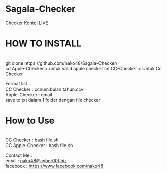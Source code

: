 # Sagala-Checker
Checker Kontol LIVE<br>
<h1>HOW TO INSTALL</h1>
<br>
git clone https://github.com/nako48/Sagala-Checker/
<br>cd Apple-Checker < untuk valid apple checker
cd CC-Checker    < Untuk Cc Checker<br>

Format list <br>
CC Checker    : ccnum:bulan:tahun:ccv<br>
Apple-Checker : email<br>
save to txt dalam 1 folder dengan file checker

<h1>How to Use</h1><br>
CC Checker    : bash file.sh<br>
CC Apple-Checker    : bash file.sh<br>

Contact Me : <br>
email : nako48@cyber00t.biz<br>
facebook : https://www.facebook.com/nako48<br>
